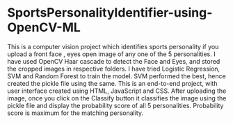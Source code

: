 # SportsPersonalityIdentifier-using-OpenCV-ML
This is a computer vision project which identifies sports personality if you upload a front face , eyes open image of any one of the 5 personalities.
I have used OpenCV Haar cascade to detect the Face and Eyes, and stored the cropped images in respective folders.
I have tried Logistic Regression, SVM and Random Forest to train the model.
SVM performed the best, hence created the pickle file using the same.
This is an end-to-end project, with user interface created using HTML, JavaScript and CSS.
After uploading the image, once you click on the Classify button it classifies the image using the pickle file and display the probability score of all 5 personalities.
Probability score is maximum for the matching personality.
